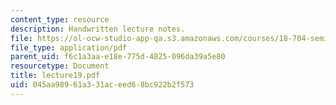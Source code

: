 ```yaml
---
content_type: resource
description: Handwritten lecture notes.
file: https://ol-ocw-studio-app-qa.s3.amazonaws.com/courses/18-704-seminar-in-algebra-and-number-theory-rational-points-on-elliptic-curves-fall-2004/045aa98961a331aceed68bc922b2f573_lecture19.pdf
file_type: application/pdf
parent_uid: f6c1a3aa-e18e-775d-4825-096da39a5e80
resourcetype: Document
title: lecture19.pdf
uid: 045aa989-61a3-31ac-eed6-8bc922b2f573
---
```

